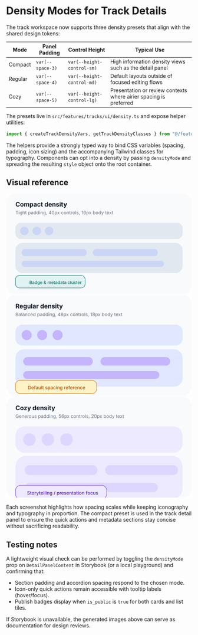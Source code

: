 # Density Modes for Track Details

The track workspace now supports three density presets that align with the shared design tokens:

| Mode | Panel Padding | Control Height | Typical Use |
| ---- | ------------- | -------------- | ----------- |
| Compact | `var(--space-3)` | `var(--height-control-sm)` | High information density views such as the detail panel | 
| Regular | `var(--space-4)` | `var(--height-control-md)` | Default layouts outside of focused editing flows |
| Cozy | `var(--space-5)` | `var(--height-control-lg)` | Presentation or review contexts where airier spacing is preferred |

The presets live in `src/features/tracks/ui/density.ts` and expose helper utilities:

```ts
import { createTrackDensityVars, getTrackDensityClasses } from "@/features/tracks/ui/density";
```

The helpers provide a strongly typed way to bind CSS variables (spacing, padding, icon sizing) and the accompanying Tailwind classes for typography. Components can opt into a density by passing `densityMode` and spreading the resulting `style` object onto the root container.

## Visual reference

![Compact density preview](../assets/density/compact.svg)
![Regular density preview](../assets/density/regular.svg)
![Cozy density preview](../assets/density/cozy.svg)

Each screenshot highlights how spacing scales while keeping iconography and typography in proportion. The compact preset is used in the track detail panel to ensure the quick actions and metadata sections stay concise without sacrificing readability.

## Testing notes

A lightweight visual check can be performed by toggling the `densityMode` prop on `DetailPanelContent` in Storybook (or a local playground) and confirming that:

- Section padding and accordion spacing respond to the chosen mode.
- Icon-only quick actions remain accessible with tooltip labels (hover/focus).
- Publish badges display when `is_public` is `true` for both cards and list tiles.

If Storybook is unavailable, the generated images above can serve as documentation for design reviews.
